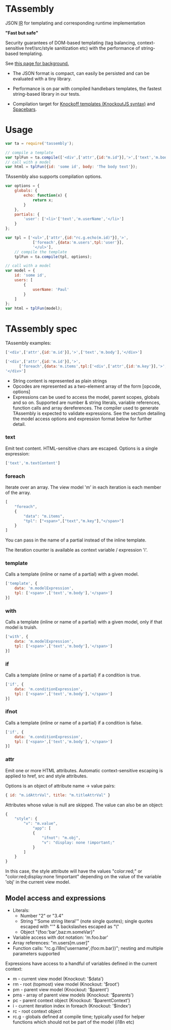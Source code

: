 TAssembly
=========

JSON
[IR](https://en.wikipedia.org/wiki/Intermediate_language#Intermediate_representation)
for templating and corresponding runtime implementation

**"Fast but safe"**

Security guarantees of DOM-based templating (tag balancing, context-sensitive
href/src/style sanitization etc) with the performance of string-based templating.

See
 [this page for background.](https://www.mediawiki.org/wiki/Requests_for_comment/HTML_templating_library/Knockout_-_Tassembly)

* The JSON format is compact, can easily be persisted and can be evaluated with
a tiny library.

* Performance is on par with compiled handlebars templates, the fastest
string-based library in our tests.

* Compilation target for [Knockoff templates
  (KnockoutJS syntax)](https://github.com/gwicke/knockoff) and
  [Spacebars](https://github.com/gwicke/TemplatePerf/tree/master/handlebars-htmljs-node/spacebars-qt).

Usage
=====
```javascript
var ta = require('tassembly');

// compile a template
var tplFun = ta.compile(['<div',['attr',{id:"m.id"}],'>',['text','m.body'],'</div>']);
// call with a model
var html = tplFun({id: 'some id', body: 'The body text'});
```

TAssembly also supports compilation options. 
```javascript
var options = {
    globals: {
        echo: function(x) {
            return x;
        }
    },
    partials: {
        'user': ['<li>'['text','m.userName','</li>']
    }
};

var tpl = ['<ul>',['attr',{id:"rc.g.echo(m.id)"}],'>',
            ['foreach',{data:'m.users',tpl:'user'}],
            '</ul>'],
    // compile the template
    tplFun = ta.compile(tpl, options);

// call with a model
var model = {
    id: 'some id',
    users: [
        {
            userName: 'Paul'
        }
    ]
};
var html = tplFun(model);
```


TAssembly spec
==============
TAssembly examples:

```javascript
['<div',['attr',{id:'m.id'}],'>',['text','m.body'],'</div>']

['<div',['attr',{id:'m.id'}],'>',
      ['foreach',{data:'m.items',tpl:['<div',['attr',{id:'m.key'}],'>',['text','m.val'],'</div>']}],
'</div>']
```
* String content is represented as plain strings
* Opcodes are represented as a two-element array of the form [opcode, options]
* Expressions can be used to access the model, parent scopes, globals and so
  on. Supported are number & string literals, variable references, function
  calls and array dereferences. The compiler used to generate TAssembly is
  expected to validate expressions. See the section detailing the model access
  options and expression format below for further detail.

### text
Emit text content. HTML-sensitive chars are escaped. Options is a single
expression:
```javascript
['text','m.textContent']
```

### foreach
Iterate over an array. The view model 'm' in each iteration is each member of the
array.
```javascript
[
    "foreach",
    {
        "data": "m.items",
        "tpl": ["<span>",["text","m.key"],"</span>"]
    }
]
```
You can pass in the name of a partial instead of the inline template.

The iteration counter is available as context variable / expression 'i'.

### template
Calls a template (inline or name of a partial) with a given model.
```javascript
['template', { 
    data: 'm.modelExpression', 
    tpl: ['<span>',['text','m.body'],'</span>']
}]
```

### with
Calls a template (inline or name of a partial) with a given model, only if
that model is truish.
```javascript
['with', { 
    data: 'm.modelExpression', 
    tpl: ['<span>',['text','m.body'],'</span>']
}]
```
### if
Calls a template (inline or name of a partial) if a condition is true.
```javascript
['if', { 
    data: 'm.conditionExpression', 
    tpl: ['<span>',['text','m.body'],'</span>']
}]
```
### ifnot
Calls a template (inline or name of a partial) if a condition is false.
```javascript
['if', { 
    data: 'm.conditionExpression', 
    tpl: ['<span>',['text','m.body'],'</span>']
}]
```
### attr
Emit one or more HTML attributes. Automatic context-sensitive escaping is
applied to href, src and style attributes. 

Options is an object of attribute name -> value pairs:
```javascript
{ id: "m.idAttrVal", title: "m.titleAttrVal" }
```
Attributes whose value is null are skipped. The value can also be an object:
```javascript
{
    "style": {
        "v": "m.value",
            "app": [
            {
                "ifnot": "m.obj",
                "v": "display: none !important;"
            }
        ]
    }
}
```
In this case, the style attribute will have the values "color:red;" or
"color:red;display:none !important" depending on the value of the variable
'obj' in the current view model.


Model access and expressions
----------------------------
* Literals: 
  * Number "2" or "3.4"
  * String "'Some string literal'" (note single quotes); single quotes escaped
    with "\'" & backslashes escaped as "\\"
  * Object "{foo:'bar',baz:m.someVar}"
* Variable access with dot notation: 'm.foo.bar'
* Array references: "m.users[m.user]"
* Function calls: "rc.g.i18n('username',{foo:m.bar})"; nesting and multiple
  parameters supported

Expressions have access to a handful of variables defined in the current
context:
* m - current view model (Knockout: '$data')
* rm - root (topmost) view model (Knockout: '$root')
* pm - parent view model (Knockout: '$parent')
* pms - array of parent view models (Knockout: '$parents')
* pc - parent context object (Knockout: '$parentContext')
* i - current iteration index in foreach (Knockout: '$index')
* rc - root context object
* rc.g - globals defined at compile time; typically used for helper functions
  which should not be part of the model (i18n etc)
